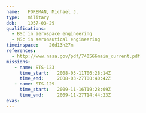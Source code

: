 ```yaml
---
name:	FOREMAN, Michael J.
type:	military
dob:	1957-03-29
qualifications:
  - BSc in aerospace engineering
  - MSc in aeronautical engineering
timeinspace:	26d13h27m
references:
  - http://www.nasa.gov/pdf/740566main_current.pdf
missions:
   - name: STS-123
     time_start:   2008-03-11T06:28:14Z
     time_end:     2008-03-27T00:40:42Z
   - name: STS-129
     time_start:   2009-11-16T19:28:09Z
     time_end:     2009-11-27T14:44:23Z
evas:
---
```

